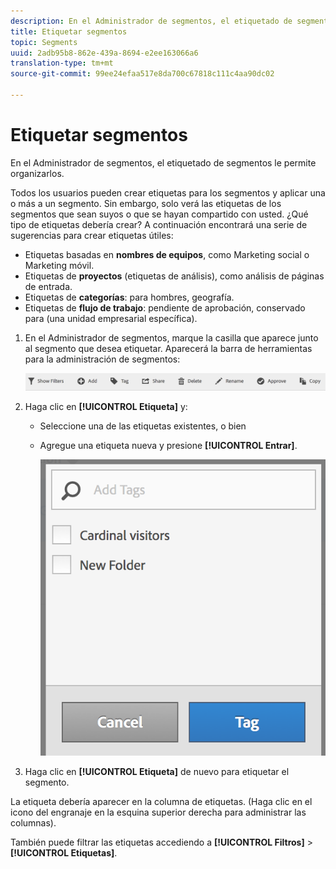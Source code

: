 ```yaml
---
description: En el Administrador de segmentos, el etiquetado de segmentos le permite organizarlos.
title: Etiquetar segmentos
topic: Segments
uuid: 2adb95b8-862e-439a-8694-e2ee163066a6
translation-type: tm+mt
source-git-commit: 99ee24efaa517e8da700c67818c111c4aa90dc02

---
```



# Etiquetar segmentos

En el Administrador de segmentos, el etiquetado de segmentos le permite organizarlos.

Todos los usuarios pueden crear etiquetas para los segmentos y aplicar una o más a un segmento. Sin embargo, solo verá las etiquetas de los segmentos que sean suyos o que se hayan compartido con usted. ¿Qué tipo de etiquetas debería crear? A continuación encontrará una serie de sugerencias para crear etiquetas útiles:

* Etiquetas basadas en **nombres de equipos**, como Marketing social o Marketing móvil.
* Etiquetas de **proyectos** (etiquetas de análisis), como análisis de páginas de entrada.
* Etiquetas de **categorías**: para hombres, geografía.
* Etiquetas de **flujo de trabajo**: pendiente de aprobación, conservado para (una unidad empresarial específica).

1. En el Administrador de segmentos, marque la casilla que aparece junto al segmento que desea etiquetar. Aparecerá la barra de herramientas para la administración de segmentos:

   ![](assets/segment_mgmt_toolbar.png)

1. Haga clic en **[!UICONTROL Etiqueta]** y:

   * Seleccione una de las etiquetas existentes, o bien
   * Agregue una etiqueta nueva y presione **[!UICONTROL Entrar]**.

      ![](assets/tagging_ui.png)

1. Haga clic en **[!UICONTROL Etiqueta]** de nuevo para etiquetar el segmento.

La etiqueta debería aparecer en la columna de etiquetas. (Haga clic en el icono del engranaje en la esquina superior derecha para administrar las columnas).

También puede filtrar las etiquetas accediendo a **[!UICONTROL Filtros]** > **[!UICONTROL Etiquetas]**.
